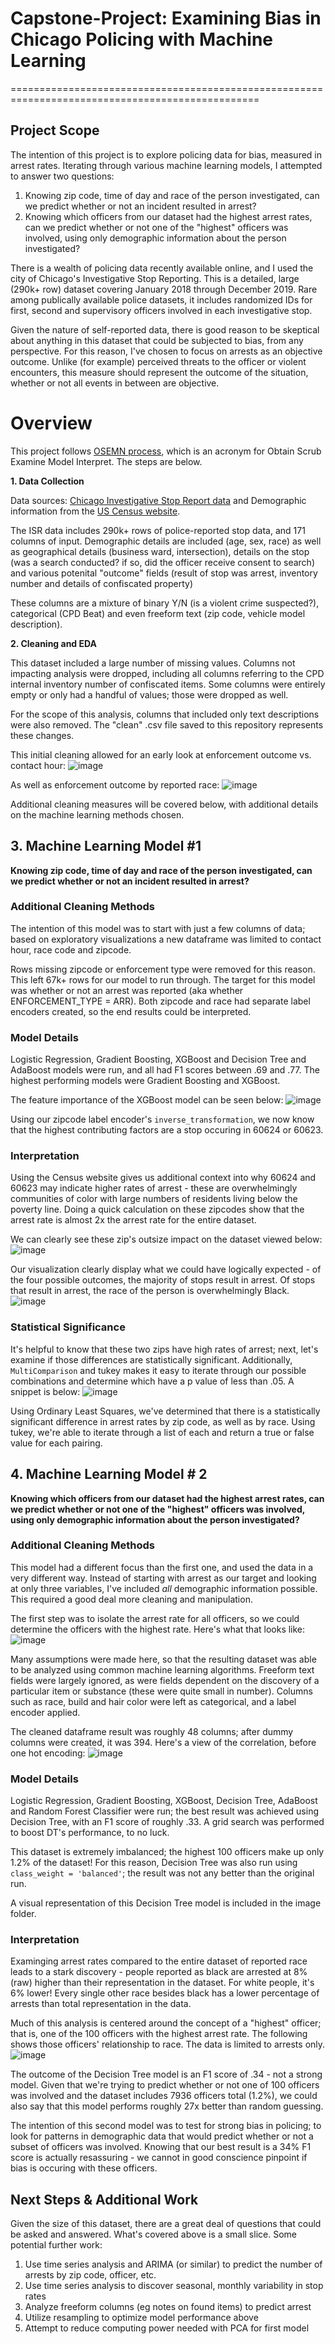 # Capstone-Project: Examining Bias in Chicago Policing with Machine Learning
=================================================================================================

## Project Scope
The intention of this project is to explore policing data for bias, measured in arrest rates. Iterating through various machine learning models, I attempted to answer two questions:
1. Knowing zip code, time of day and race of the person investigated, can we predict whether or not an incident resulted in arrest?
2. Knowing which officers from our dataset had the highest arrest rates, can we predict whether or not one of the "highest" officers was involved, using only demographic information about the person investigated?

There is a wealth of policing data recently available online, and I used the city of Chicago's Investigative Stop Reporting. This is a detailed, large (290k+ row) dataset covering January 2018 through December 2019. Rare among publically available police datasets, it includes randomized IDs for first, second and supervisory officers involved in each investigative stop. 

Given the nature of self-reported data, there is good reason to be skeptical about anything in this dataset that could be subjected to bias, from any perspective.
For this reason, I've chosen to focus on arrests as an objective outcome. Unlike (for example) perceived threats to the officer or violent encounters, this measure should represent the outcome of the situation, whether or not all events in between are objective.

# Overview

This project follows [OSEMN process](https://towardsdatascience.com/5-steps-of-a-data-science-project-lifecycle-26c50372b492), which is an acronym for Obtain Scrub Examine Model Interpret. The steps are below.

  __1. Data Collection__
  
   Data sources: [Chicago Investigative Stop Report data](https://home.chicagopolice.org/statistics-data/isr-data/) and Demographic information from the [US Census website](https://data.census.gov/cedsci/map?q=60624&tid=ACSDP5Y2018.DP05&vintage=2018&layer=VT_2018_860_00_PY_D1&cid=DP05_0001E&mode=thematic).
    
   The ISR data includes 290k+ rows of police-reported stop data, and 171 columns of input. Demographic details are included (age, sex, race) as well as geographical details (business ward, intersection), details on the stop (was a search conducted? if so, did the officer receive consent to search) and various potenital "outcome" fields (result of stop was arrest, inventory number and details of confiscated property)
    
   These columns are a mixture of binary Y/N (is a violent crime suspected?), categorical (CPD Beat) and even freeform text (zip code, vehicle model description). 
    
  __2. Cleaning and EDA__
  
  This dataset included a large number of missing values. Columns not impacting analysis were dropped, including all columns referring to the CPD internal inventory number of confiscated items. Some columns were entirely empty or only had a handful of values; those were dropped as well. 
  
  For the scope of this analysis, columns that included only text descriptions were also removed. The "clean" .csv file saved to this repository represents these changes. 
  
  This initial cleaning allowed for an early look at enforcement outcome vs. contact hour: ![image](https://github.com/lambertmk/Capstone-Project/blob/master/images/Screen%20Shot%202020-09-13%20at%2011.37.59%20AM.png)
  
  As well as enforcement outcome by reported race: ![image](https://github.com/lambertmk/Capstone-Project/blob/master/images/Screen%20Shot%202020-09-13%20at%2011.38.14%20AM.png)
  
  Additional cleaning measures will be covered below, with additional details on the machine learning methods chosen.
  
  
 ## __3. Machine Learning Model #1__ 
  
  __Knowing zip code, time of day and race of the person investigated, can we predict whether or not an incident resulted in arrest?__
  
  ### Additional Cleaning Methods
  
  
  The intention of this model was to start with just a few columns of data; based on exploratory visualizations a new dataframe was limited to contact hour, race code and zipcode. 
  
  Rows missing zipcode or enforcement type were removed for this reason. This left 67k+ rows for our model to run through. The target for this model was whether or not an arrest was reported (aka whether ENFORCEMENT_TYPE = ARR). Both zipcode and race had separate label encoders created, so the end results could be interpreted. 
  
  ### Model Details
  
  Logistic Regression, Gradient Boosting, XGBoost and Decision Tree and AdaBoost models were run, and all had F1 scores between .69 and .77. The highest performing models were Gradient Boosting and XGBoost.
  
  The feature importance of the XGBoost model can be seen below: ![image](https://github.com/lambertmk/Capstone-Project/blob/master/images/Screen%20Shot%202020-09-13%20at%2012.08.51%20PM.png)
  
  Using our zipcode label encoder's `inverse_transformation`, we now know that the highest contributing factors are a stop occuring in 60624 or 60623.
  
  
  ### Interpretation
  
  Using the Census website gives us additional context into why 60624 and 60623 may indicate higher rates of arrest - these are overwhelmingly communities of color with large numbers of residents living below the poverty line. Doing a quick calculation on these zipcodes show that the arrest rate is almost 2x the arrest rate for the entire dataset.
  
  We can clearly see these zip's outsize impact on the dataset viewed below: ![image](https://github.com/lambertmk/Capstone-Project/blob/master/images/Screen%20Shot%202020-09-13%20at%2012.16.25%20PM.png)
  
  Our visualization clearly display what we could have logically expected - of the four possible outcomes, the majority of stops result in arrest. Of stops that result in arrest, the race of the person is overwhelmingly Black. ![image](https://github.com/lambertmk/Capstone-Project/blob/master/images/Screen%20Shot%202020-09-15%20at%202.48.13%20PM.png)
  
  ### Statistical Significance
  
  It's helpful to know that these two zips have high rates of arrest; next, let's examine if those differences are statistically significant. Additionally, `MultiComparison` and tukey makes it easy to iterate through our possible combinations and determine which have a p value of less than .05. A snippet is below: ![image](https://github.com/lambertmk/Capstone-Project/blob/master/images/Screen%20Shot%202020-09-13%20at%2012.23.26%20PM.png)
  
  Using Ordinary Least Squares, we've determined that there is a statistically significant difference in arrest rates by zip code, as well as by race. Using tukey, we're able to iterate through a list of each and return a true or false value for each pairing.
  
  

## __4. Machine Learning Model # 2__ 
  
__Knowing which officers from our dataset had the highest arrest rates, can we predict whether or not one of the "highest" officers was involved, using only demographic information about the person investigated?__

### Additional Cleaning Methods

This model had a different focus than the first one, and used the data in a very different way. Instead of starting with arrest as our target and looking at only three variables, I've included *all* demographic information possible. This required a good deal more cleaning and manipulation.

The first step was to isolate the arrest rate for all officers, so we could determine the officers with the highest rate. Here's what that looks like: ![image](https://github.com/lambertmk/Capstone-Project/blob/master/images/Screen%20Shot%202020-09-13%20at%201.55.37%20PM.png)

Many assumptions were made here, so that the resulting dataset was able to be analyzed using common machine learning algorithms. Freeform text fields were largely ignored, as were fields dependent on the discovery of a particular item or substance (these were quite small in number). Columns such as race, build and hair color were left as categorical, and a label encoder applied.

The cleaned dataframe result was roughly 48 columns; after dummy columns were created, it was 394. Here's a view of the correlation, before one hot encoding: ![image](https://github.com/lambertmk/Capstone-Project/blob/master/images/Screen%20Shot%202020-09-13%20at%202.02.55%20PM.png)

  ### Model Details
  
  Logistic Regression, Gradient Boosting, XGBoost, Decision Tree, AdaBoost and Random Forest Classifier were run; the best result was achieved using Decision Tree, with an F1 score of roughly .33. A grid search was performed to boost DT's performance, to no luck. 
  
  This dataset is extremely imbalanced; the highest 100 officers make up only 1.2% of the dataset! For this reason, Decision Tree was also run using `class_weight = 'balanced'`; the result was not any better than the original run. 
  
  A visual representation of this Decision Tree model is included in the image folder. 
  
  ### Interpretation
  
Examinging arrest rates compared to the entire dataset of reported race leads to a stark discovery - people reported as black are arrested at 8% (raw) higher than their representation in the dataset. For white people, it's 6% lower! Every single other race besides black has a lower percentage of arrests than total representation in the data.

Much of this analysis is centered around the concept of a "highest" officer; that is, one of the 100 officers with the highest arrest rate. The following shows those officers' relationship to race. The data is limited to arrests only. ![image](https://github.com/lambertmk/Capstone-Project/blob/master/images/Screen%20Shot%202020-09-15%20at%202.57.36%20PM.png)

The outcome of the Decision Tree model is an F1 score of .34 - not a strong model. Given that we're trying to predict whether or not one of 100 officers was involved and the dataset includes 7936 officers total (1.2%), we could also say that this model performs roughly 27x better than random guessing. 

The intention of this second model was to test for strong bias in policing; to look for patterns in demographic data that would predict whether or not a subset of officers was involved. Knowing that our best result is a 34% F1 score is actually resassuring - we cannot in good conscience pinpoint if bias is occuring with these officers.


## __Next Steps & Additional Work__ 

Given the size of this dataset, there are a great deal of questions that could be asked and answered. What's covered above is a small slice. Some potential further work:
1. Use time series analysis and ARIMA (or similar) to predict the number of arrests by zip code, officer, etc.
2. Use time series analysis to discover seasonal, monthly variability in stop rates
3. Analyze freeform columns (eg notes on found items) to predict arrest
4. Utilize resampling to optimize model performance above
5. Attempt to reduce computing power needed with PCA for first model
